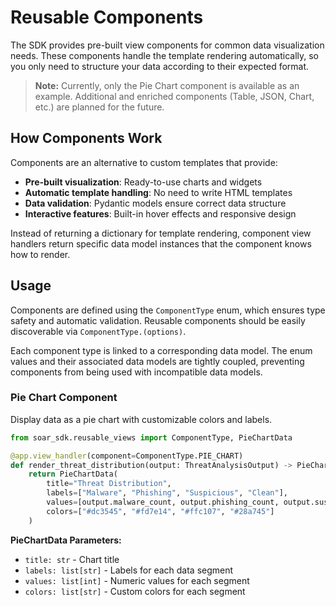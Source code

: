 # Reusable Components

The SDK provides pre-built view components for common data visualization needs. These components handle the template rendering automatically, so you only need to structure your data according to their expected format.

> **Note:** Currently, only the Pie Chart component is available as an example. Additional and enriched components (Table, JSON, Chart, etc.) are planned for the future.

## How Components Work

Components are an alternative to custom templates that provide:
- **Pre-built visualization**: Ready-to-use charts and widgets
- **Automatic template handling**: No need to write HTML templates
- **Data validation**: Pydantic models ensure correct data structure
- **Interactive features**: Built-in hover effects and responsive design

Instead of returning a dictionary for template rendering, component view handlers return specific data model instances that the component knows how to render.

## Usage

Components are defined using the `ComponentType` enum, which ensures type safety and automatic validation. Reusable components should be easily discoverable via `ComponentType.(options)`.

Each component type is linked to a corresponding data model. The enum values and their associated data models are tightly coupled, preventing components from being used with incompatible data models.

### Pie Chart Component

Display data as a pie chart with customizable colors and labels.

```python
from soar_sdk.reusable_views import ComponentType, PieChartData

@app.view_handler(component=ComponentType.PIE_CHART)
def render_threat_distribution(output: ThreatAnalysisOutput) -> PieChartData:
    return PieChartData(
        title="Threat Distribution",
        labels=["Malware", "Phishing", "Suspicious", "Clean"],
        values=[output.malware_count, output.phishing_count, output.suspicious_count, output.clean_count],
        colors=["#dc3545", "#fd7e14", "#ffc107", "#28a745"]
    )
```

**PieChartData Parameters:**
- `title: str` - Chart title
- `labels: list[str]` - Labels for each data segment
- `values: list[int]` - Numeric values for each segment
- `colors: list[str]` - Custom colors for each segment
